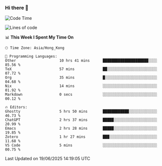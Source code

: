 ### Hi there 👋

<!--
**nicehiro/nicehiro** is a ✨ _special_ ✨ repository because its `README.md` (this file) appears on your GitHub profile.

Here are some ideas to get you started:

- 🔭 I’m currently working on ...
- 🌱 I’m currently learning ...
- 👯 I’m looking to collaborate on ...
- 🤔 I’m looking for help with ...
- 💬 Ask me about ...
- 📫 How to reach me: ...
- 😄 Pronouns: ...
- ⚡ Fun fact: ...
-->

<!--START_SECTION:waka-->
![Code Time](http://img.shields.io/badge/Code%20Time-739%20hrs%2033%20mins-blue)

![Lines of code](https://img.shields.io/badge/From%20Hello%20World%20I%27ve%20Written-1.7%20million%20lines%20of%20code-blue)

📊 **This Week I Spent My Time On** 

```text
🕑︎ Time Zone: Asia/Hong_Kong

💬 Programming Languages: 
Other                    10 hrs 41 mins      █████████████████████░░░░   85.56 % 
TeX                      57 mins             ██░░░░░░░░░░░░░░░░░░░░░░░   07.72 % 
Org                      35 mins             █░░░░░░░░░░░░░░░░░░░░░░░░   04.68 % 
Nix                      14 mins             ░░░░░░░░░░░░░░░░░░░░░░░░░   01.92 % 
Markdown                 0 secs              ░░░░░░░░░░░░░░░░░░░░░░░░░   00.12 % 

🔥 Editors: 
Ghostty                  5 hrs 50 mins       ████████████░░░░░░░░░░░░░   46.73 % 
ChatGPT                  2 hrs 37 mins       █████░░░░░░░░░░░░░░░░░░░░   20.99 % 
Emacs                    2 hrs 28 mins       █████░░░░░░░░░░░░░░░░░░░░   19.85 % 
Zotero                   1 hr 27 mins        ███░░░░░░░░░░░░░░░░░░░░░░   11.68 % 
VS Code                  5 mins              ░░░░░░░░░░░░░░░░░░░░░░░░░   00.75 % 
```


 Last Updated on 19/06/2025 14:19:05 UTC
<!--END_SECTION:waka-->
